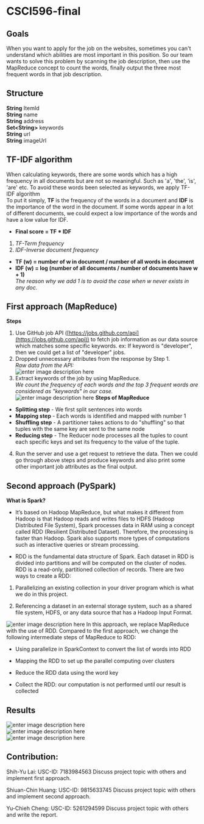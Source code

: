 # CSCI596-final
## Goals
When you want to apply for the job on the websites, sometimes you can't understand which abilities are most important in this position. So our team wants to solve this problem by scanning the job description, then use the MapReduce concept to count the words, finally output the three most frequent words in that job description.

## Structure

**String** ItemId <br>
**String** name <br>
**String** address <br>
**Set&lt;String>** keywords <br>
**String** url <br>
**String** imageUrl <br>

## TF-IDF algorithm

When calculating keywords, there are some words which has a high frequency in all documents but are not so meaningful. Such as 'a', 'the', 'is', 'are' etc. To avoid these words been selected as keywords, we apply TF-IDF algorithm</br>
To put it simply, **TF** is the frequency of the words in a document and **IDF** is the importance of the word in the document. If some words appear in a lot of different documents, we could expect a low importance of the words and have a low value for IDF.

- **Final score = TF * IDF**
1. *TF-Term frequency*
2. *IDF-Inverse document frequency*
- **TF (w) = number of w in document / number of all words in document**
- **IDF (w) = log (number of all documents / number of documents have w + 1)**</br>
 *The reason why we add 1 is to avoid the case when w never exists in any doc.*

## First approach (MapReduce)
**Steps**

 1. Use GitHub job API ([https://jobs.github.com/api](https://jobs.github.com/api)) to fetch job information as our data source which matches some specific keywords. 
ex: If keyword is "developer", then we could get a list of "developer" jobs.
 2. Dropped unnecessary attributes from the response by Step 1.<br/>
 *Raw data from the API:*<br/>
 ![enter image description here](https://i.imgur.com/jVskXMq.png)
 3. Extract keywords of the job by using MapReduce.<br/>
 *We count the frequency of each words and the top 3 frequent words are considered as "keywords" in our case.*<br/>
  ![enter image description here](https://s3.amazonaws.com/files.dezyre.com/images/Tutorials/MapReduce_Example.jpg)
**Steps of MapReduce**
- **Splitting step** - We first split sentences into words
- **Mapping step** - Each words is identified and mapped with number 1
- **Shuffling step** - A partitioner takes actions to do "shuffling" so that tuples with the same key are sent to the same node
- **Reducing step** - The Reducer node processes all the tuples to count each specific keys and set its frequency to the value of the tuple.
4. Run the server and use a get request to retrieve the data. Then we could go through above steps and produce keywords and also print some other important job attributes as the final output.

## Second approach (PySpark)
**What is Spark?**

-   It’s based on Hadoop MapReduce, but what makes it different from Hadoop is that Hadoop reads and writes files to HDFS (Hadoop Distributed File System), Spark processes data in RAM using a concept called RDD (Resilient Distributed Dataset). Therefore, the processing is faster than Hadoop. Spark also supports more types of computations such as interactive queries or stream processing.
    
-   RDD is the fundamental data structure of Spark. Each dataset in RDD is divided into partitions and will be computed on the cluster of nodes. RDD is a read-only, partitioned collection of records. There are two ways to create a RDD:
    

  1.  Parallelizing an existing collection in your driver program which is what we do in this project.
    
  2.  Referencing a dataset in an external storage system, such as a shared file system, HDFS, or any data source that has a Hadoop Input Format.

![enter image description here](https://miro.medium.com/max/1050/1*l2MUHFvWfcdiUbh7Y-fM5Q.png)
In this approach, we replace MapReduce with the use of RDD.
Compared to the first approach, we change the following intermediate steps of MapReduce to RDD: 
-  Using parallelize in SparkContext to convert the list of words into RDD
    
-  Mapping the RDD to set up the parallel computing over clusters
    
-  Reduce the RDD data using the word key
    
- Collect the RDD: our computation is not performed until our result is collected

## Results
![enter image description here](https://i.imgur.com/3WRAa0W.png)</br>
![enter image description here](https://i.imgur.com/jbmQEYc.jpg)</br>
![enter image description here](https://i.imgur.com/W5Alx69.jpg)</br>

## Contribution:
Shih-Yu Lai:
USC-ID: 7183984563
Discuss project topic with others and implement first approach.

Shiuan-Chin Huang:
USC-ID: 9815633745
Discuss project topic with others and implement second approach.

Yu-Chieh Cheng:
USC-ID: 5261294599
Discuss project topic with others and write the report.
